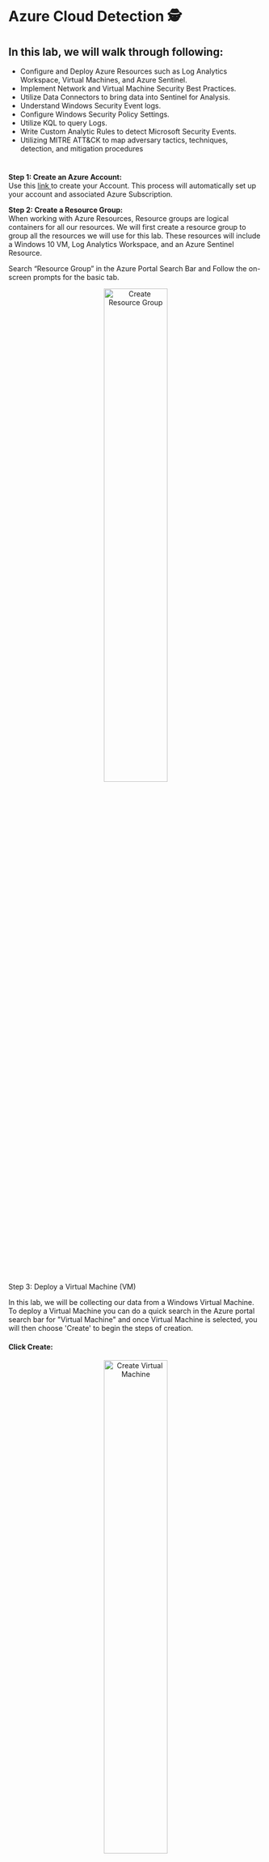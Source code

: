 # Azure Cloud Detection 🕵️

<h2>In this lab, we will walk through following:</h2>
<ul>
<li>Configure and Deploy Azure Resources such as Log Analytics Workspace, Virtual Machines, and Azure Sentinel.</li>
<li>Implement Network and Virtual Machine Security Best Practices.</li>
<li>Utilize Data Connectors to bring data into Sentinel for Analysis.</li>
<li>Understand Windows Security Event logs.</li>
<li>Configure Windows Security Policy Settings.</li>
<li>Utilize KQL to query Logs.</li>
<li>Write Custom Analytic Rules to detect Microsoft Security Events.</li>
<li>Utilizing MITRE ATT&CK to map adversary tactics, techniques, detection, and mitigation procedures</li>
</ul>

#

<b>Step 1: Create an Azure Account:</b>
<br />
Use this <a href="https://azure.microsoft.com/en-us/free/"> link </a> to create your Account. This process will automatically set up your account and associated Azure Subscription.

<b>Step 2: Create a Resource Group:</b>
<br />
When working with Azure Resources, Resource groups are logical containers for all our resources. We will first create a resource group to group all the resources we will use for this lab. These resources will include a Windows 10 VM, Log Analytics Workspace, and an Azure Sentinel Resource.

Search “Resource Group” in the Azure Portal Search Bar and Follow the on-screen prompts for the basic tab.
<p align="center"> <img src="https://i.imgur.com/DJmEXEB.png" height="50%" width="50%" alt="Create Resource Group"/></p>


Step 3: Deploy a Virtual Machine (VM)

In this lab, we will be collecting our data from a Windows Virtual Machine. To deploy a Virtual Machine you can do a quick search in the Azure portal search bar for "Virtual Machine" and once Virtual Machine is selected, you will then choose 'Create' to begin the steps of creation. 

#### Click Create:
<p align="center"> <img src="https://i.imgur.com/DJmEXEB.png" height="50%" width="50%" alt="Create Virtual Machine"/></p>


Use the resource group created in the first step and fill out the required field to create your virtual machine. In the image above, the (US) East US is selected as the region that will house the Virtual Machine. 

<h6> Note: When selecting your region, keep in mind that some virtual machines may not be available and cost will vary depending on the region selected. </h6> 

Use all the default settings on the Basics Tab and fill in the appropriate field.

<h6>*Please remember your admin username and password as this is how you will authenticate to the Virtual Machine.</h6>

For this lab the default settings in Disks, Networking, Management, Advanced, and Tags are sufficient. We will make the appropriate network changes later.

Click Review + create to start the creation of your virtual machine. After selecting to 'Review + Create', you will see a summary of the what has been selected in creating the VM. 

<h6>Important: Be sure to select the check box confirming 'I confirm I have an eligible Windows 10 license with multi-tenant hosting rights'.Without this selected, it will not allow the validation to process as "passed" successfully. </h6>

<p align="center"> <img src="https://i.imgur.com/DJmEXEB.png" height="50%" width="50%" alt="Select default settings for Virtual Machine"/></p>

Once you have selected to 'Create' in the confirmation page, you will then be presented with messaging showing that 'Your deployment is complete.'
  
<p align="center"> <img src="https://i.imgur.com/DJmEXEB.png" height="50%" width="50%" alt="Confirm VM Creation"/></p>

When you deploy a virtual machine in Azure, that virtual machine is placed on a Virtual Network (vnet). Your Virtual Machine is assigned an IP address on that network as well as a network interface. Another Azure security feature that is implemented with the default settings we used are Network Security Groups (NSG). A NSG is used to filter network traffic to and from Azure resources. Similar to a firewall, filtering is based on rules that dictate source des andtination ports as well as the network protocols that are allowed or denied.

If we go to back to our resource group we created earlier we can see the Virtual Network and NSG listed as resources.

<p align="center"> <img src="https://i.imgur.com/DJmEXEB.png" height="50%" width="50%" alt="Displays the NSG in the RG"/></p>

If we select our NSG we can see the default rules.

<p align="center"> <img src="https://i.imgur.com/DJmEXEB.png" height="50%" width="50%" alt="Displays default NSG settings"/></p>

Previously when we were creating our virtual machine we enabled this setting:

<p align="center"> <img src="https://i.imgur.com/DJmEXEB.png" height="50%" width="50%" alt="Displays inbound port rules"/></p>

If you look at the first rule (image above), you will see that inbound RDP traffic is allowed from any source to any destination. RDP is necessary to access our VM. However, with this current setting, anyone who obtains our public IP (which can be possibly be obtained via network scan) can potentially connect to the VM as this is public facing. This presents a security risk as it makes the VM vulnerable to possibly a brute force or password spray attack.

In order to reduce our attack surface, we need to enable a security feature called 'Just in Time' access. You can read more about this at the following <a href="https://docs.microsoft.com/en-us/azure/defender-for-cloud/just-in-time-access-usage?tabs=jit-config-asc%2Cjit-request-asc">link</a>.

Essentially what this feature does is only provide access to our Virtual Machine when necessary via time-based restrictions as well as implements the principle of least privilege by giving the option to restrict access to certain IP’s as well as RBAC roles.

Anyone who wants access to the VM will need to request and based on their IP and assigned role they would be granted or denied access. By default when creating your Azure Account you are a Global Administrator so upon request you will be granted access to the VM. To set this up we will perform the following steps:

Search "Microsoft Defender for Cloud" in the search bar at the top of the Azure Portal and select the service. You will see a page similar to this. On the left pane select “environment settings”

<p align="center"> <img src="https://i.imgur.com/DJmEXEB.png" height="50%" width="50%" alt="Select Environment Settings"/></p>

Select your Azure Subscription from the list provided. Upon selection, the following services will be seen on the screen. By default, Enhanced security is off but you will want to select the Enable All Microsoft Defender for Cloud Plans. You will be given a 30 free trial so be sure to disable when finished with the lab to avoid any cost. You can select then “Enable all option” and hit save.

<p align="center"> <img src="https://i.imgur.com/DJmEXEB.png" height="50%" width="50%" alt="Enable All Microsoft Defender for Cloud Plans"/></p>

After enabling the plan, navigate back to the homepage for Defender for Cloud and select 'Workload Protections' on the left pane. That will then present the following screen:

<p align="center"> <img src="https://i.imgur.com/DJmEXEB.png" height="50%" width="50%" alt="Enable All Microsoft Defender for Cloud Plans"/></p>

Now, we will go back to our VMs that we created previously and then select 'labvm'. Once labvm is selected, we will choose 'Connect' on the left panel. Upon reaching the connect configuration page, we will select the 'Enable Just-in-time' button. 

To confirm the change that we have just created, we will go to the 'Networking' option on the left panel to view the rules that have been set in place. At the top of the provided rules table, we can now see that the Just-In-Time 'Security-Center-JITRule' has been implemented and will be executed before the RDP due to rule prioritization.

<p align="center"> <img src="https://i.imgur.com/DJmEXEB.png" height="50%" width="50%" alt="Networking Rules Show JIT "/></p>

Now that your JIT has been enabled, we will go to your VM settings and click Connect on the left pane. Select “My IP” as Source IP Request Access. Select “Request access”.

<p align="center"> <img src="https://i.imgur.com/DJmEXEB.png" height="50%" width="50%" alt="Request Access"/></p>


If we go to the networking tab for our VM we can see our rules have been updated. Now RDP traffic is allowed for a certain amount of time only from the IP of your computer. Anyone else who attempts to establish and RDP connection will be blocked via our Just in Time Access rules.

<p align="center"> <img src="https://i.imgur.com/DJmEXEB.png" height="50%" width="50%" alt="RDP is allowed for certain traffic"/></p>

Step 4: Create Log Analytics Workspace and Deploy Sentinel

When working with Log Data in Azure we need somewhere to store/operate that data. Log Analytics workspace is used to collect and store log data from Azure Resources.

To configure a Log Analytic workspace:

Search “Microsoft Sentinel” in Search Bar in Azure Portal. This will prompt you to create a Log Analytics Workspace.

Use the same resource group used for the Azure Virtual Machine you created in the previous step when filling out the necessary fields to create your Log Analytics workspace.


<p align="center"> <img src="https://i.imgur.com/DJmEXEB.png" height="50%" width="50%" alt="Create Log Analytics Workspace"/></p>

Click “review + create” to create the Log Analytics Workspace

<p align="center"> <img src="https://i.imgur.com/DJmEXEB.png" height="50%" width="50%" alt=" Review-Create Log Analytics Workspace"/></p>

After creating the Log Analytics Workspace search Sentinel in the search bar.

<p align="center"> <img src="https://i.imgur.com/DJmEXEB.png" height="50%" width="50%" alt=" Review-Create Log Analytics Workspace"/></p>

Scroll to the bottom of the page and select Add.

<p align="center"> <img src="https://i.imgur.com/DJmEXEB.png" height="50%" width="50%" alt=" Select Add button"/></p>

<a href="https://github.com/0xbythesecond/getting-data-into-sentinel"> Part 2: Getting Data into Sentinel </a>






















  




